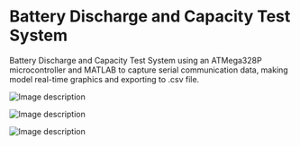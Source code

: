 # Battery Discharge and Capacity Test System
Battery Discharge and Capacity Test System using an ATMega328P microcontroller and MATLAB to capture serial communication data, making model real-time graphics and exporting to .csv file.


![Image description](https://lh3.googleusercontent.com/ELtmaIylp3Ece0W1S983RGR8UP4lM1lYhUuoAeVxzdNe3ypOvTdwcwkudurD13M60pcjEnx3PHfJJUsN2awLeed2yIrMpQ8rgcK-S3_obj9qGdq3tqyHOYvM1EEby-YzHS9epis51hAyV9VKyR_emoYT-HdoGgYYEqzLQIpRmsXkwg6V46Ay7-oOpz5eF21MCkRWWBCaFPnKOp9kToL_dvZtQPcIFcmjkg_wQu9RKNTauQfMpQuzLjwEtaFjkbaUklxGwhG5PPHra-s0gpgsRERrjlxp4qASE9EqQCsQUEKv78bT1Y13mOxVN6fiBptUOgqvsKQlnoi3uJMBeVgWphRvD8OoHGFVRjJTQRdb-rsTcUjDQZn3XEipX4QjOtdoqf2CBjFgOcSiSpwHPWaV5E73Ye8J3InoIj-ke86hkhkTVIwyT7QykllxO4yGnqC5--Nxz1YUYVgn1DpwmBa1zab3ao-WiyX89-aH-ovTLtQ1uotTB23NpSnLAS4r8S-i1jvt9QbJq8ALzRSxQA2swqnHn13MdtLAxJwhwwCFVCnh_tLM_Wt1Wak7cJUKljH0Mcy-ZgbsS3FxlFL76O9yuF1IjLCsaF7oPd3QFI61bJ1D8hGHWgqWNzsJT42mVjR07lObnxvqxRCHfekzoL0DYBi5iJLcQJA=w1416-h915-no)

![Image description](https://lh3.googleusercontent.com/YRfr8LddH2kvp39otFua-0hFhhi77cC_4F4vtcr6gyR-GQZXsOONqx0BwcWq1iqy-4Hv2R8QqGvX795-gEkTOVjuw-u3eYIuF8noFvKzjbeb7DtRv26-aDo-FOuPExkIO5DwouuxZx_bg53HWBZhXrQkDQ8fvZW_373URZx1oEqKwTjRlvYGg8xsy7JgQgezusiH4_GGKGWYdoC2hvxTqvTgTAvGk4P-3UaiA78nFhnwIRV1mUMmksPnonfwe0esu7hTBJ7XRLKRdWdxDtNmGSTT0HE4LP4O3qvqSllaY9TXJmMHKRFThX1CiwUAk5F44aDEWVL7fIeP7IWH2vo3GTtLkbWPuFO8jz7J81YjZhzTsCBav4GgzJaKQqtB4RHkMlvxUEPJFuOOYz593HDAXnCwSs4moVIaGferwzWpJ35yjZ-nlBDILJV_sGYlG_yhS4YCW-PJdOoth2TRXDqqAAsKeBogy7uC3KNm-fjkcoHFT4Q9B6be-WutweuI1oPrfUdUl-E61PeGKF_0UeApXAuk-KVKvb8CDtGb5yWplvh7YPkcRhdllzDquf2YGFoM6KzRIB8Ay-xwfGTCwIzPZGEmrAj8Mgzo-80AM0VIwsiuimKHD10jZfCgIKJWdwaluX5eJ5MEDSvokTFM8BQMxeo8ZCx1fos=w1362-h579-no)


![Image description](https://lh3.googleusercontent.com/HCd8ICy0Bqc0sYRIXpXPOy_pqEgIyDM7oR6Ozqbgfvpvs7X4J45dzv4AH9ccuBEtU-SQxMToN6lzCHTaRtODhdQEVTdQ7TDUSWH5GYvlv_8RgKrmBe0jEvUczx6h3Y8de4nKA0SGNkCVFmTQwj_k8YR4vgHbKuqkMtFKr2KoYiHB7y7BdUgrqxttuRJiegaWLDUDG9No4Iy3s5BFhKQ9HbW4vl7RYmmQXkn07fTeFS1QXb6B7RyoErFlCQI_Z7nORgoOBt-WaiO3GL-L9mrD_Bit-MGORO_ij9FNo75r9ht3m84h4_myGdO3dxA24rNcSFIkJ-xpgXAr8N-U6aXObZbfyw-fqH640_vFEn6zEgpU9AMULwbBEpaXapGuGNtZvzWspm-z4DMgzcFhcgLc5k6jp8wTzpSPhZmfdjOKdb8sRs70zqfHcifEt2gZvOX1gbXJ-1lxfLdDHvMtLNjMT5EME3vUasAY7df5FSfZY6YUcDg8lSAOeSJF62YUGqmm6x5amcXS-Gm-xr7YKK2K_sc0tfXjWWRvLKUEyE5f7TMPAuvOaUt0Eqox6izFamKD1-AGOt6Caq19aih3UsAOs5nqoqq3an3yLXh1BX5m-GQJB3zPxsLDtixJZs9kC9xtc_aSG2P88Wrd_eDBYEivxb1wqMkg54o=w1362-h579-no)
